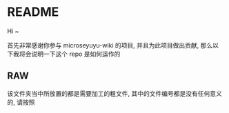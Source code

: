 # README

Hi ~

首先非常感谢你参与 microseyuyu-wiki 的项目, 并且为此项目做出贡献, 那么以下我将会说明一下这个 repo 是如何运作的

## RAW

该文件夹当中所放置的都是需要加工的粗文件, 其中的文件编号都是没有任何意义的, 请按照
